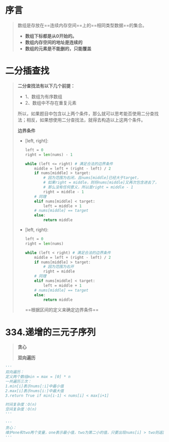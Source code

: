 # 序言

> 数组是存放在==连续内存空间==上的==相同类型数据==的集合。
>
> - **数组下标都是从0开始的。**
> - **数组内存空间的地址是连续的**
> - **数组的元素是不能删的，只能覆盖**

# 二分插查找

> **二分查找法有以下几个前提：**
>
> - 1、数组为有序数组
> - 2、数组中不存在重复元素
>
> 所以，如果题目中包含以上两个条件，那么就可以思考能否使用二分查找法；相反，如果想使用二分查找法，就得去构造以上这两个条件。
>
> 
>
> **边界条件**
>
> - [left, right]\:
>
>   ```python
>   left = 0
>   right = len(nums) - 1
>   
>   while (left <= right) # 满足合法的边界条件
>   	middle = left + (right - left) / 2
>   	if nums[middle] > target:
>           # 因为范围为右闭，且nums[middle]已经大于target，
>           # 如果right = middle，则将nums[middle]又再次包含进去了，
>           # 那么没有任何意义，所以是right = middle - 1
>   		right = middle - 1 
>       # 同理
>       elif nums[middle] < target:
>           left = middle + 1
>       # nums[middle] == target
>   	else:
>       	return middle
>   ```
>
> - [left, right):
>
>   ```python
>   left = 0
>   right = len(nums)
>   
>   while (left < right) # 满足合法的边界条件
>   	middle = left + (right - left) / 2
>   	if nums[middle] > target:
>           # 因为范围为右开
>   		right = middle 
>       # 同理
>       elif nums[middle] < target:
>           left = middle + 1
>       # nums[middle] == target
>   	else:
>       	return middle
>   ```
>
>   ==根据区间的定义来确定边界条件==

# 334.递增的三元子序列

> **贪心**
>
> **双向遍历**

```python
'''
双向遍历：
定义两个数组min = max = [0] * n
一共遍历三次：
1.min[i]表示nums[:i]中最小值
2.max[i]表示nums[i:]中最大值
3.return True if min[i-1] < nums[i] < max[i+1]

时间复杂度：O(n)
空间复杂度：O(n)
'''

'''
贪心：
维护one和two两个变量，one表示最小值，two为第二小的值，只要出现nums[i] > two则返回True
'''
```

